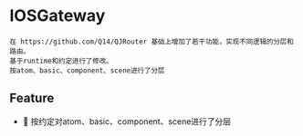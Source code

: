 # IOSGateway
```text
在 https://github.com/Q14/QJRouter 基础上增加了若干功能，实现不同逻辑的分层和路由。
基于runtime和约定进行了修改。
按atom、basic、component、scene进行了分层
```

## Feature
- 🎉 按约定对atom、basic、component、scene进行了分层
